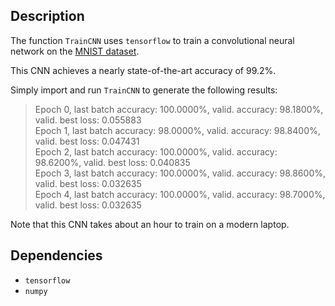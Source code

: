 Description
-----------

The function `TrainCNN` uses `tensorflow` to train a convolutional neural network on the [MNIST dataset](http://yann.lecun.com/exdb/mnist/).

This CNN achieves a nearly state-of-the-art accuracy of 99.2%.

Simply import and run `TrainCNN` to generate the following results:

> Epoch 0, last batch accuracy: 100.0000%, valid. accuracy: 98.1800%, valid. best loss: 0.055883  
> Epoch 1, last batch accuracy: 98.0000%, valid. accuracy: 98.8400%, valid. best loss: 0.047431  
> Epoch 2, last batch accuracy: 100.0000%, valid. accuracy: 98.6200%, valid. best loss: 0.040835  
> Epoch 3, last batch accuracy: 100.0000%, valid. accuracy: 98.8600%, valid. best loss: 0.032635  
> Epoch 4, last batch accuracy: 100.0000%, valid. accuracy: 98.7000%, valid. best loss: 0.032635  



Note that this CNN takes about an hour to train on a modern laptop.




Dependencies
------------

* `tensorflow`
* `numpy`

